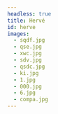 ```yaml
---
headless: true
title: Hervé
id: herve
images:
  - sqdf.jpg
  - qse.jpg
  - xwc.jpg
  - sdv.jpg
  - qsdc.jpg
  - ki.jpg
  - 1.jpg
  - 000.jpg
  - 6.jpg
  - compa.jpg
---
```

